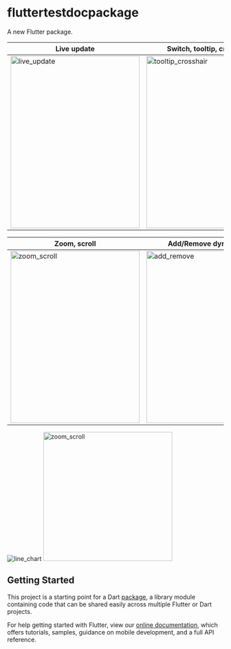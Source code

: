 # fluttertestdocpackage

A new Flutter package.

| Live update | Switch, tooltip, cross-hair |
| ------------------ | ------------------ |
| <img src="https://github.com/ramin-vakili/flutter-financial-chart/raw/master/screen_shots/live_update.gif" alt="live_update" width="300" height="400">  | <img src="https://github.com/ramin-vakili/flutter-financial-chart/raw/master/screen_shots/tooltip_crosshair.gif" alt="tooltip_crosshair" width="300" height="400"> |

| Zoom, scroll | Add/Remove dynamically |
| ------------------ | ------------------ |
| <img src="https://github.com/ramin-vakili/flutter-financial-chart/raw/master/screen_shots/zoom_scroll.gif" alt="zoom_scroll" width="300" height="400">  | <img src="https://github.com/ramin-vakili/flutter-financial-chart/raw/master/screen_shots/add_remove_dynamically.gif" alt="add_remove" width="300" height="400"> |

![line_chart]()
<img src="https://github.com/ramin-vakili/flutter-financial-chart/raw/master/screen_shots/line_chart.png" alt="zoom_scroll" width="300">

## Getting Started

This project is a starting point for a Dart
[package](https://flutter.dev/developing-packages/),
a library module containing code that can be shared easily across
multiple Flutter or Dart projects.

For help getting started with Flutter, view our 
[online documentation](https://flutter.dev/docs), which offers tutorials, 
samples, guidance on mobile development, and a full API reference.
